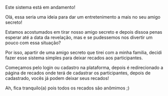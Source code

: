 Este sistema está em andamento!

Olá, essa seria uma ideia para dar um entretenimento a mais no seu amigo secreto!

Estamos acostumados em tirar nosso amigo secreto e depois dissoa penas esperar até a data da revelação, mas e se pudessemos nos divertir um pouco com essa situação?

Por isso, apartir de uma amigo secreto que tirei com a minha familia, decidi fazer esse sistema simples para deixar recados aos participantes.

Começamos pelo login ou cadastro na plataforma, depois é redirecionado a página de recados onde terá de cadastrar os participantes, depois de cadastrado, vocês já podem deixar seus recados!

Ah, fica tranquilo(a) pois todos os recados são anômimos ;)